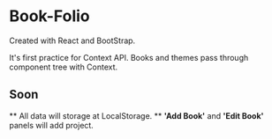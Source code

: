 # Book-Folio

Created with React and BootStrap.

It's first practice for Context API. Books and themes pass through component tree with Context.

## Soon

** All data will storage at LocalStorage.
** **'Add Book'** and **'Edit Book'** panels will add project.
